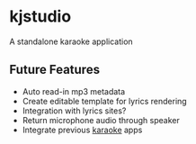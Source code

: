 # kjstudio
A standalone karaoke application

## Future Features
 - Auto read-in mp3 metadata
 - Create editable template for lyrics rendering
 - Integration with lyrics sites?
 - Return microphone audio through speaker
 - Integrate previous [karaoke](https://github.com/JMPerez/karaoke) apps